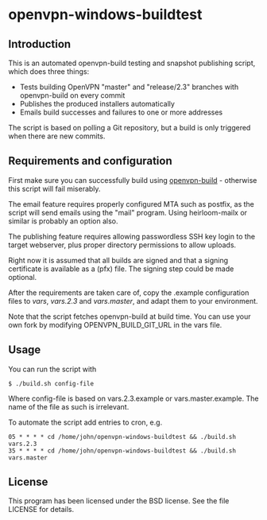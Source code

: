 # openvpn-windows-buildtest

## Introduction

This is an automated openvpn-build testing and snapshot publishing script, which 
does three things:

- Tests building OpenVPN "master" and "release/2.3" branches with openvpn-build on every commit
- Publishes the produced installers automatically
- Emails build successes and failures to one or more addresses

The script is based on polling a Git repository, but a build is only triggered 
when there are new commits.

## Requirements and configuration

First make sure you can successfully build using 
[openvpn-build](https://github.com/OpenVPN/openvpn-build.git) - otherwise this 
script will fail miserably.

The email feature requires properly configured MTA such as postfix, as the
script will send emails using the "mail" program. Using heirloom-mailx or
similar is probably an option also.

The publishing feature requires allowing passwordless SSH key login to the
target webserver, plus proper directory permissions to allow uploads.

Right now it is assumed that all builds are signed and that a signing 
certificate is available as a (pfx) file. The signing step could be made 
optional.

After the requirements are taken care of, copy the .example configuration files 
to _vars_, _vars.2.3_ and _vars.master_, and adapt them to your environment.

Note that the script fetches openvpn-build at build time. You can use your own 
fork by modifying OPENVPN_BUILD_GIT_URL in the vars file.

## Usage

You can run the script with

    $ ./build.sh config-file

Where config-file is based on vars.2.3.example or vars.master.example. The name 
of the file as such is irrelevant.

To automate the script add entries to cron, e.g.

    05 * * * * cd /home/john/openvpn-windows-buildtest && ./build.sh vars.2.3
    35 * * * * cd /home/john/openvpn-windows-buildtest && ./build.sh vars.master

## License

This program has been licensed under the BSD license. See the file LICENSE for 
details.
